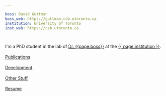 ```yaml
---

boss: David Guttman
boss_web: https://guttman.csb.utoronto.ca
institution: University of Toronto
inst_web: https://csb.utoronto.ca

---
```


I'm a PhD student in the lab of <a href="{{page.boss_web}}">Dr. {{page.boss}}</a> at the <a href="{{page.inst_web}}">{{ page.institution }}</a>. <!--I'm interested in the evolution of bacterial populations and the development of computational methods to characterize and predict the trajectory of bacteria.--> 
<br>
<br>
    <!--<a href="https://scholar.google.ca/citations?hl=en&user=kompSyUAAAAJ&view_op=list_works&sortby=pubdate">Publications</a>-->
    <a href="pages/publications.html">Publications</a>
<br>
<br>
    <a href="pages/development.html">Development</a>
<br>
<br>
    <a href="">Other Stuff</a>
<br>
<br>
    <a href="">Resume</a>
